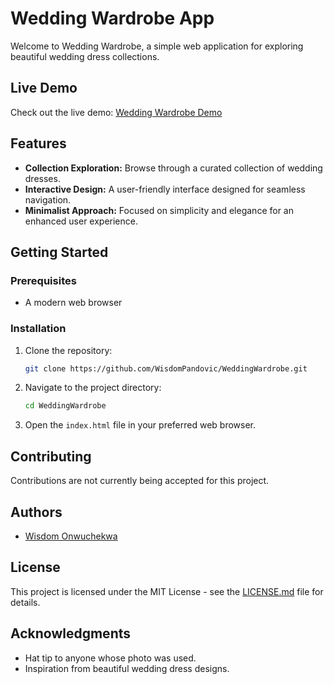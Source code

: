 # Wedding Wardrobe App

Welcome to Wedding Wardrobe, a simple web application for exploring beautiful wedding dress collections.

## Live Demo

Check out the live demo: [Wedding Wardrobe Demo](https://bridal-bliss-app.vercel.app/) 

## Features

- **Collection Exploration:** Browse through a curated collection of wedding dresses.
- **Interactive Design:** A user-friendly interface designed for seamless navigation.
- **Minimalist Approach:** Focused on simplicity and elegance for an enhanced user experience.

## Getting Started

### Prerequisites

- A modern web browser

### Installation

1. Clone the repository:

    ```bash
    git clone https://github.com/WisdomPandovic/WeddingWardrobe.git
    ```

2. Navigate to the project directory:

    ```bash
    cd WeddingWardrobe
    ```

3. Open the `index.html` file in your preferred web browser.

## Contributing

Contributions are not currently being accepted for this project.

## Authors

- [Wisdom Onwuchekwa](https://github.com/WisdomPandovic) 

## License

This project is licensed under the MIT License - see the [LICENSE.md](LICENSE.md) file for details.

## Acknowledgments

- Hat tip to anyone whose photo was used.
- Inspiration from beautiful wedding dress designs.
